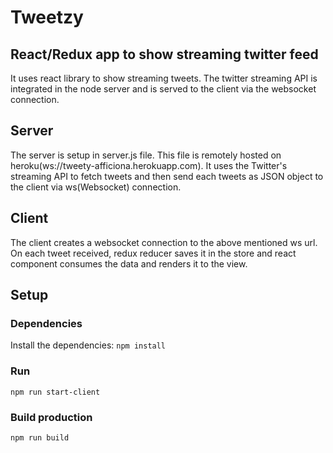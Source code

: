 # Tweetzy
## React/Redux app to show streaming twitter feed

It uses react library to show streaming tweets. The twitter streaming API is integrated in the node server and is served to the client via the websocket connection.

## Server
The server is setup in server.js file. This file is remotely hosted on heroku(ws://tweety-afficiona.herokuapp.com). It uses the Twitter's streaming API to fetch tweets and then send each tweets as JSON object to the client via ws(Websocket) connection.

## Client
The client creates a websocket connection to the above mentioned ws url. On each tweet received, redux reducer saves it in the store and react component consumes the data and renders it to the view.

## Setup

### Dependencies
Install the dependencies: `npm install`

### Run
`npm run start-client`

### Build production
`npm run build`
